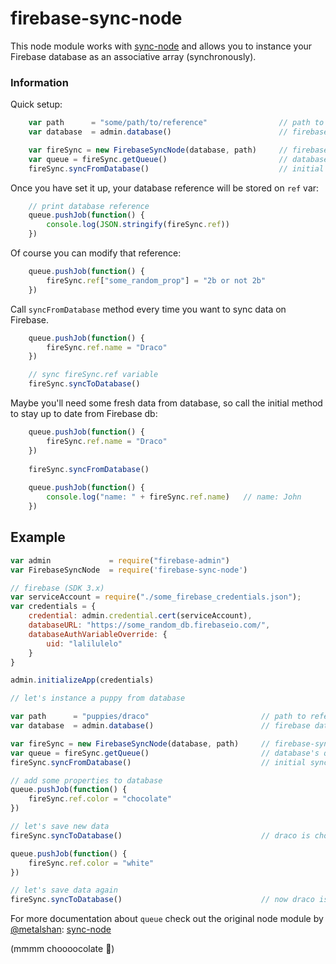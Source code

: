 # firebase-sync-node
This node module works with [sync-node](https://github.com/VoidCanvas/sync-node) and allows you to instance your Firebase database as an associative array (synchronously).

### Information
Quick setup:
```javascript
    var path      = "some/path/to/reference"                // path to reference
    var database  = admin.database()                        // firebase database instance

    var fireSync = new FirebaseSyncNode(database, path)     // firebase-sync-node
    var queue = fireSync.getQueue()                         // database's queue 
    fireSync.syncFromDatabase()                             // initial synchronization to create the reference
```
Once you have set it up, your database reference will be stored on `ref` var:
```javascript
    // print database reference
    queue.pushJob(function() {
        console.log(JSON.stringify(fireSync.ref))
    })
```
Of course you can modify that reference:
```javascript
    queue.pushJob(function() {
        fireSync.ref["some_random_prop"] = "2b or not 2b"
    })
```

Call `syncFromDatabase` method every time you want to sync data on Firebase.

```javascript
    queue.pushJob(function() {
        fireSync.ref.name = "Draco"
    })

    // sync fireSync.ref variable
    fireSync.syncToDatabase()     
```
Maybe you'll need some fresh data from database, so call the initial method to stay up to date from Firebase db:

```javascript
    queue.pushJob(function() {
        fireSync.ref.name = "Draco"
    })
    
    fireSync.syncFromDatabase()
    
    queue.pushJob(function() {
        console.log("name: " + fireSync.ref.name)   // name: John
    })
```
## Example

```javascript
var admin             = require("firebase-admin")
var FirebaseSyncNode  = require('firebase-sync-node')

// firebase (SDK 3.x)
var serviceAccount = require("./some_firebase_credentials.json");
var credentials = {
    credential: admin.credential.cert(serviceAccount),
    databaseURL: "https://some_random_db.firebaseio.com/",
    databaseAuthVariableOverride: {
        uid: "lalilulelo"
    }
}

admin.initializeApp(credentials)

// let's instance a puppy from database

var path      = "puppies/draco"                         // path to reference
var database  = admin.database()                        // firebase database instance

var fireSync = new FirebaseSyncNode(database, path)     // firebase-sync-node
var queue = fireSync.getQueue()                         // database's queue
fireSync.syncFromDatabase()                             // initial synchronization to create the puppy reference

// add some properties to database
queue.pushJob(function() {
    fireSync.ref.color = "chocolate"
})

// let's save new data
fireSync.syncToDatabase()                               // draco is chocolate

queue.pushJob(function() {
    fireSync.ref.color = "white"
})

// let's save data again
fireSync.syncToDatabase()                               // now draco is white!
```

For more documentation about `queue` check out the original node module by [@metalshan](https://github.com/metalshan): [sync-node](https://github.com/VoidCanvas/sync-node)

(mmmm choooocolate :drooling_face:)
